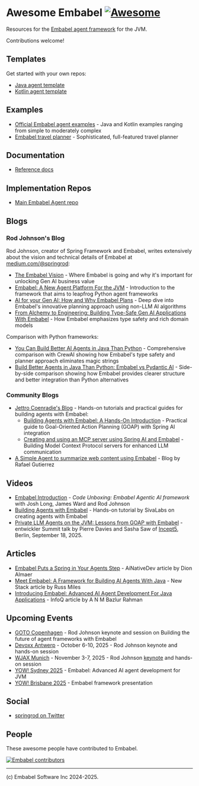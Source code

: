 # Awesome Embabel [![Awesome](https://awesome.re/badge.svg)](https://awesome.re)

Resources for the [Embabel agent framework](https://github.com/embabel/embabel-agent) for the JVM.

Contributions welcome!

## Templates
Get started with your own repos:

- [Java agent template](https://github.com/embabel/java-agent-template)
- [Kotlin agent template](https://github.com/embabel/kotlin-agent-template)

## Examples

- [Official Embabel agent examples](https://github.com/embabel/embabel-agent-examples) - Java and Kotlin examples ranging from simple to moderately complex
- [Embabel travel planner](https://github.com/embabel/tripper) - Sophisticated, full-featured travel planner


## Documentation

- [Reference docs](https://docs.embabel.com/embabel-agent/guide/0.1.3-SNAPSHOT/index.html)

## Implementation Repos

- [Main Embabel Agent repo](https://github.com/embabel/embabel-agent)

## Blogs

### Rod Johnson's Blog
Rod Johnson, creator of Spring Framework and Embabel, writes extensively about the vision and technical details of Embabel at [medium.com/@springrod](https://medium.com/@springrod):

- [The Embabel Vision](https://medium.com/@springrod/the-embabel-vision-967654f13793) - Where Embabel is going and why it's important for unlocking Gen AI business value
- [Embabel: A New Agent Platform For the JVM](https://medium.com/@springrod/embabel-a-new-agent-platform-for-the-jvm-1c83402e0014) - Introduction to the framework that aims to leapfrog Python agent frameworks
- [AI for your Gen AI: How and Why Embabel Plans](https://medium.com/@springrod/ai-for-your-gen-ai-how-and-why-embabel-plans-3930244218f6) - Deep dive into Embabel's innovative planning approach using non-LLM AI algorithms
- [From Alchemy to Engineering: Building Type-Safe Gen AI Applications With Embabel](https://medium.com/@springrod/from-alchemy-to-engineering-building-type-safe-gen-ai-applications-with-embabel-c3d89b7c989f) - How Embabel emphasizes type safety and rich domain models

Comparison with Python frameworks:
- [You Can Build Better AI Agents in Java Than Python](https://medium.com/@springrod/you-can-build-better-ai-agents-in-java-than-python-868eaf008493) - Comprehensive comparison with CrewAI showing how Embabel's type safety and planner approach eliminates magic strings
- [Build Better Agents in Java Than Python: Embabel vs Pydantic AI](https://medium.com/@springrod/build-better-agents-in-java-than-python-embabel-vs-pydantic-ai-ab373c149108) - Side-by-side comparison showing how Embabel provides clearer structure and better integration than Python alternatives

### Community Blogs
- [Jettro Coenradie's Blog](https://jettro.dev/) - Hands-on tutorials and practical guides for building agents with Embabel:
  - [Building Agents with Embabel: A Hands-On Introduction](https://jettro.dev/building-agents-with-embabel-a-hands-on-introduction-4f96d2edeac0) - Practical guide to Goal-Oriented Action Planning (GOAP) with Spring AI integration
  - [Creating and using an MCP server using Spring AI and Embabel](https://jettro.dev/creating-and-using-an-mcp-server-using-spring-ai-and-embabel-09637fb0c733) - Building Model Context Protocol servers for enhanced LLM communication
- [A Simple Agent to summarize web content using Embabel](https://abaddon-gtz.blogspot.com/2025/07/a-simple-agent-to-summarize-web-content.html) - Blog by Rafael Gutierrez

## Videos

- [Embabel Introduction](https://www.youtube.com/watch?v=FfxmAR6AGrI) - *Code Unboxing: Embabel Agentic AI framework* with Josh Long, James Ward and Rod Johnson
- [Building Agents with Embabel](https://www.youtube.com/watch?v=lqQ_NL4y5Qg&t=7s&ab_channel=SivaLabs) - Hands-on tutorial by SivaLabs on creating agents with Embabel
- [Private LLM Agents on the JVM: Lessons from GOAP with Embabel](https://www.youtube.com/watch?v=AFS3aY-eHoY) - entwickler Summit talk by Pierre Davies and Sasha Saw of [Incept5](https://www.incept5.com/), Berlin, September 18, 2025.

## Articles

- [Embabel Puts a Spring in Your Agents Step](https://ainativedev.io/news/embabel-just-got-released) - AiNativeDev article by Dion Almaer
- [Meet Embabel: A Framework for Building AI Agents With Java](https://thenewstack.io/meet-embabel-a-framework-for-building-ai-agents-with-java/) - New Stack article by Russ Miles
- [Introducing Embabel: Advanced AI Agent Development For Java Applications](https://www.infoq.com/news/2025/06/introducing-embabel-ai-agent/) - InfoQ article by A N M Bazlur Rahman

## Upcoming Events

- [GOTO Copenhagen](https://gotocph.com/2025) - Rod Johnson keynote and session on Building the future of agent frameworks with Embabel
- [Devoxx Antwerp](https://devoxx.be/) - October 6-10, 2025 - Rod Johnson keynote and hands-on session
-  [WJAX Munich](https://jax.de/munich/program-munich/) - November 3-7, 2025 - Rod Johnson [keynote](https://jax.de/serverside-enterprise-java/ai-agents-and-future-of-java/) and hands-on session
- [YOW! Sydney 2025](https://yowcon.com/sydney-2025/speakers/3923/rod-johnson) - Embabel: Advanced AI agent development for JVM
- [YOW! Brisbane 2025](https://yowcon.com/brisbane-2025/speakers/3924/rod-johnson) - Embabel framework presentation

## Social

- [springrod on Twitter](https://twitter.com/springrod)

## People

These awesome people have contributed to Embabel.

[![Embabel contributors](https://contrib.rocks/image?repo=embabel/embabel-agent)](https://github.com/embabel/embabel-agent/graphs/contributors)



--------------------
(c) Embabel Software Inc 2024-2025.







